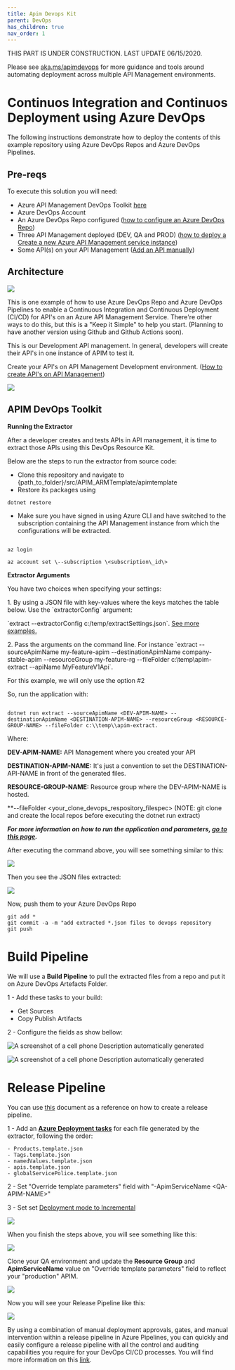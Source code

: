 ```yaml
---
title: Apim Devops Kit
parent: DevOps
has_children: true
nav_order: 1
---
```


THIS PART IS UNDER CONSTRUCTION. LAST UPDATE 06/15/2020.

Please see [aka.ms/apimdevops](http://aka.ms/apimdevops) for more guidance and tools around automating deployment across multiple API Management environments.

# Continuos Integration and Continuos Deployment using Azure DevOps

The following instructions demonstrate how to deploy the contents of this example repository using Azure DevOps Repos and Azure DevOps Pipelines.

## Pre-reqs

To execute this solution you will need:

- Azure API Management DevOps Toolkit [here](http://github.com/Azure/azure-api-management-devops-resource-kit)
- Azure DevOps Account
- An Azure DevOps Repo configured ([how to configure an Azure DevOps Repo](https://docs.microsoft.com/en-us/azure/devops/repos/get-started/sign-up-invite-teammates?view=azure-devops))
- Three API Management deployed (DEV, QA and PROD) ([how to deploy a Create a new Azure API Management service instance](https://docs.microsoft.com/en-us/azure/api-management/get-started-create-service-instance))
- Some API(s) on your API Management ([Add an API manually](https://docs.microsoft.com/en-us/azure/api-management/add-api-manually))

## Architecture

![](../../assets/images/Architecture.png)

This is one example of how to use Azure DevOps Repo and Azure DevOps Pipelines to enable a Continuous Integration and Continuous Deployment (CI/CD) for API\'s on an Azure API Management Service. There're other ways to do this, but this is a \"Keep it Simple\" to help you start. (Planning to have another version using Github and Github Actions soon).

This is our Development API management. In general, developers will create their API\'s in one instance of APIM to test it.

Create your API's on API Management Development environment. ([How to create API's on API Management](https://docs.microsoft.com/en-us/azure/api-management/import-and-publish))

![](../../assets/images/apim-dev.png)

## APIM DevOps Toolkit

**Running the Extractor**

After a developer creates and tests APIs in API management, it is time to extract those APIs using this DevOps Resource Kit.

Below are the steps to run the extractor from source code:

- Clone this repository and navigate to {path\_to\_folder}/src/APIM\_ARMTemplate/apimtemplate
- Restore its packages using

``` 
dotnet restore 
```

- Make sure you have signed in using Azure CLI and have switched to the subscription containing the API Management instance from which the configurations will be extracted.

```

az login

az account set \--subscription \<subscription\_id\>

```

**Extractor Arguments**

You have two choices when specifying your settings:

1\. By using a JSON file with key-values where the keys matches the table below. Use the \`extractorConfig\` argument:

\`extract \--extractorConfig c:/temp/extractSettings.json\`. [See more examples.](#extractorParameterFileExamples)

2\. Pass the arguments on the command line. For instance \`extract \--sourceApimName my-feature-apim \--destinationApimName company-stable-apim \--resourceGroup my-feature-rg \--fileFolder c:\\temp\\apim-extract \--apiName MyFeatureV1Api\`.

For this example, we will only use the option \#2

So, run the application with:

```

dotnet run extract --sourceApimName <DEV-APIM-NAME> --destinationApimName <DESTINATION-APIM-NAME> --resourceGroup <RESOURCE-GROUP-NAME> --fileFolder c:\\temp\\apim-extract.

```

Where:

**DEV-APIM-NAME:** API Management where you created your API

**DESTINATION-APIM-NAME:** It\'s just a convention to set the DESTINATION-API-NAME in front of the generated files.

**RESOURCE-GROUP-NAME:** Resource group where the DEV-APIM-NAME is hosted.

**--fileFolder  <your_clone_devops_respository_filespec>  (NOTE: git clone and create the local repos before executing the dotnet run extract) 

***For more information on how to run the application and parameters, [go to this page](https://github.com/Azure/azure-api-management-devops-resource-kit/blob/master/src/APIM_ARMTemplate/README.md#extractor).***

After executing the command above, you will see something similar to this:

![](../../assets/images/extractor.png)

Then you see the JSON files extracted:

![](../../assets/images/extracted-files.png)

Now, push them to your Azure DevOps Repo

```
git add *
git commit -a -m "add extracted *.json files to devops repository
git push
```

# Build Pipeline

We will use a **Build Pipeline** to pull the extracted files from a repo and put it on Azure DevOps Artefacts Folder. 
 
1 - Add these tasks to your build:
- Get Sources
- Copy Publish Artifacts

2 - Configure the fields as show bellow:

![A screenshot of a cell phone Description automatically
generated](../../assets/images/build-pipeline1.png)

![A screenshot of a cell phone Description automatically
generated](../../assets/images/build-pipeline2.png)

# Release Pipeline

You can use [this](https://docs.microsoft.com/en-us/azure/devops/pipelines/release/?view=azure-devops) document as a reference on how to create a release pipeline.

1 - Add an [**Azure Deployment tasks**](https://docs.microsoft.com/en-us/azure/devops/pipelines/tasks/deploy/azure-resource-group-deployment?view=azure-devops) for each file generated by the extractor, following the order:

```
- Products.template.json
- Tags.template.json
- namedValues.template.json
- apis.template.json
- globalServicePolice.template.json
```

2 - Set "Override template parameters" field with "-ApimServiceName \<QA-APIM-NAME>\"

3 - Set set [Deployment mode to Incremental](https://docs.microsoft.com/en-us/azure/azure-resource-manager/templates/deployment-tutorial-pipeline#create-a-devops-project)

![](../../assets/images/release-qa-parameters.png)

When you finish the steps above, you will see something like this:

![](../../assets/images/deploy-qa.png)

Clone your QA environment and update the **Resource Group** and **ApimServiceName** value on "Override template parameters" field to reflect your "production" APIM.

![](../../assets/images/release-prod.png)

Now you will see your Release Pipeline like this:

![](../../assets/images/release-pipeline.png)

By using a combination of manual deployment approvals, gates, and manual intervention within a release pipeline in Azure Pipelines, you can quickly and easily configure a release pipeline with all the control and auditing capabilities you require for your DevOps CI/CD processes. You will find more information on this [link](https://docs.microsoft.com/en-us/azure/devops/pipelines/release/deploy-using-approvals?view=azure-devops). 


